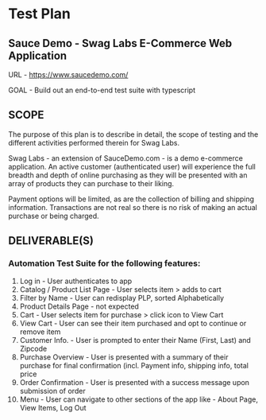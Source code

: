 # Test Plan

## Sauce Demo - Swag Labs E-Commerce Web Application

URL - https://www.saucedemo.com/

GOAL - Build out an end-to-end test suite with typescript

## SCOPE

The purpose of this plan is to describe in detail, the scope of testing and the different activities performed therein for Swag Labs.

Swag Labs - an extension of SauceDemo.com - is a demo e-commerce application. An active customer (authenticated user) will experience the full breadth and depth of online purchasing as they will be presented with an array of products they can purchase to their liking.

Payment options will be limited, as are the collection of billing and shipping information. 
Transactions are not real so there is no risk of making an actual purchase or being charged.

## DELIVERABLE(S)

### Automation Test Suite for the following features:

   1. Log in - User authenticates to app
   2. Catalog / Product List Page - User selects item > adds to cart
   3. Filter by Name - User can redisplay PLP, sorted Alphabetically
   4. Product Details Page - not expected
   5. Cart - User selects item for purchase > click icon to View Cart
   6. View Cart - User can see their item purchased and opt to continue or remove item
   7. Customer Info. - User is prompted to enter their Name (First, Last) and Zipcode
   8. Purchase Overview - User is presented with a summary of their purchase for final confirmation (incl. Payment info, shipping info, total price 
   9. Order Confirmation - User is presented with a success message upon submission of order
   10. Menu - User can navigate to other sections of the app like - About Page, View Items, Log Out
